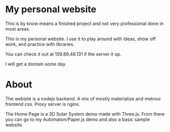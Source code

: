 # My personal website

This is by know means a finished project and not very professional done in most areas.

This is my personal website. I use it to play around with ideas, show off work, and practice with libraries.

You can check it out at 159.89.46.131 if the server it up.

I will get a domain some day.

# About

The website is a nodejs backend. A mix of mostly materialize and metroui frontend css.
Proxy server is nginx.

The Home Page is a 3D Solar System demo made with Three.js. From there you can go to my Automaton/Paper.js demo and also a basic sample website.
